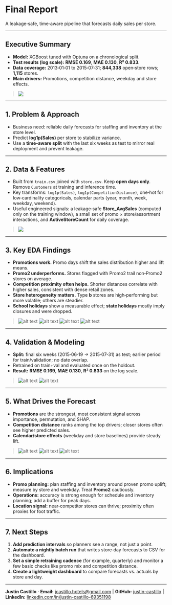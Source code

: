 # Final Report
A leakage‑safe, time‑aware pipeline that forecasts daily sales per store.

---

## Executive Summary

- **Model:** XGBoost tuned with Optuna on a chronological split.
- **Test results (log scale):** **RMSE 0.169**, **MAE 0.130**, **R² 0.833**.
- **Data coverage:** 2013‑01‑01 to 2015‑07‑31; **844,338** open‑store rows; **1,115** stores.
- **Main drivers:** Promotions, competition distance, weekday and store effects.

> ![](outputs/final_report_images/final_metrics_bar_chart.png)

---

## 1. Problem & Approach

- Business need: reliable daily forecasts for staffing and inventory at the store level.
- Predict **log1p(Sales)** per store to stabilize variance.
- Use a **time‑aware split** with the last six weeks as test to mirror real deployment and prevent leakage.

---

## 2. Data & Features

- Built from `train.csv` joined with `store.csv`. Keep **open days only**. Remove `Customers` at training and inference time.
- Key transforms: `log1p(Sales)`, `log1p(CompetitionDistance)`, one‑hot for low‑cardinality categoricals, calendar parts (year, month, week, weekday, weekend).
- Useful engineered signals: a leakage‑safe **Store_AvgSales** (computed only on the training window), a small set of promo × store/assortment interactions, and **ActiveStoreCount** for daily coverage.

> ![](outputs/final_report_images/02_average_daily_sales_trend_lowess.png)

---

## 3. Key EDA Findings

- **Promotions work.** Promo days shift the sales distribution higher and lift means.
- **Promo2 underperforms.** Stores flagged with Promo2 trail non‑Promo2 stores on average.
- **Competition proximity often helps.** Shorter distances correlate with higher sales, consistent with dense retail zones.
- **Store heterogeneity matters.** Type **b** stores are high‑performing but more volatile; others are steadier.
- **School holidays** show a measurable effect; **state holidays** mostly imply closures and were dropped.

> ![alt text](outputs/final_report_images/03_promo_non_promo_dist.png)
> ![alt text](outputs/final_report_images/04_competition_distance_sales.png)
> ![alt text](outputs/final_report_images/05_sales_store_type.png)
> ![alt text](outputs/final_report_images/06_promo_weekday.png)

---

## 4. Validation & Modeling

- **Split:** final six weeks (2015‑06‑19 → 2015‑07‑31) as test; earlier period for train/validation; no date overlap.
- Retrained on train+val and evaluated once on the holdout.
- **Result:** **RMSE 0.169**, **MAE 0.130**, **R² 0.833** on the log scale.

> ![alt text](outputs/final_report_images/07_predicted_actual_residuals_scatter.png)
> ![alt text](outputs/final_report_images/08_residual_histogram.png)

---

## 5. What Drives the Forecast

- **Promotions** are the strongest, most consistent signal across importance, permutation, and SHAP.
- **Competition distance** ranks among the top drivers; closer stores often see higher predicted sales.
- **Calendar/store effects** (weekday and store baselines) provide steady lift.

> ![alt text](outputs/final_report_images/09_top20_feature_importances.png)
> ![alt text](outputs/final_report_images/10_permutation_importances.png)
> ![alt text](outputs/shap_beeswarm_top_20.png)

---

## 6. Implications

- **Promo planning:** plan staffing and inventory around proven promo uplift; measure by store and weekday. Treat **Promo2** cautiously.
- **Operations:** accuracy is strong enough for schedule and inventory planning; add a buffer for peak days.
- **Location signal:** near‑competitor stores can thrive; proximity often proxies for foot traffic.

---

## 7. Next Steps

1. **Add prediction intervals** so planners see a range, not just a point.
2. **Automate a nightly batch run** that writes store‑day forecasts to CSV for the dashboard.
3. **Set a simple retraining cadence** (for example, quarterly) and monitor a few basic checks like promo mix and competition distance.
4. **Create a lightweight dashboard** to compare forecasts vs. actuals by store and day.

---

**Justin Castillo** ·
**Email:** [jcastillo.hotels@gmail.com](mailto:jcastillo.hotels@gmail.com) |
**GitHub:** [justin-castillo](https://github.com/justin-castillo) |
**LinkedIn:** [linkedin.com/in/justin-castillo-69351198](https://www.linkedin.com/in/justin-castillo-69351198/)

